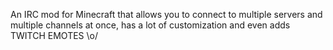 An IRC mod for Minecraft that allows you to connect to multiple servers and multiple channels at once, has a lot of customization and even adds TWITCH EMOTES \o/
